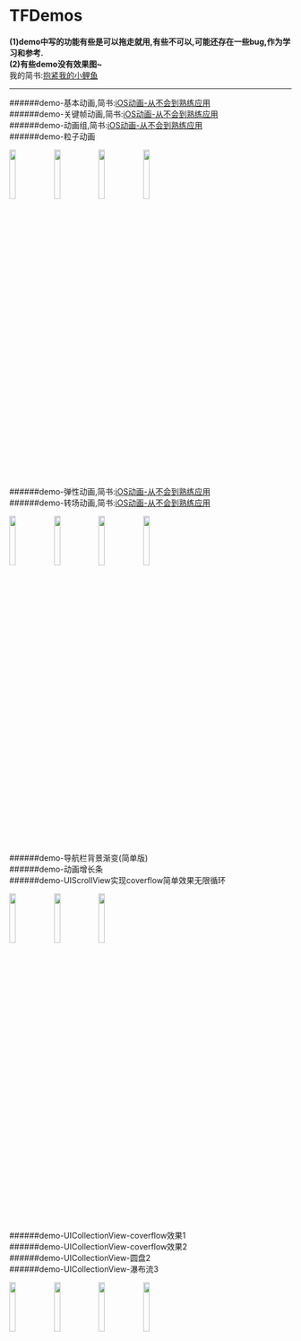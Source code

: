 # TFDemos

**(1)demo中写的功能有些是可以拖走就用,有些不可以,可能还存在一些bug,作为学习和参考.**<br>
**(2)有些demo没有效果图~**<br>
我的简书:[抱紧我的小鲤鱼](http://www.jianshu.com/users/8c1cc9143ec6/latest_articles)
___

######demo-基本动画,简书:[iOS动画-从不会到熟练应用](http://www.jianshu.com/p/3f48fabaca19)<br>
######demo-关键帧动画,简书:[iOS动画-从不会到熟练应用](http://www.jianshu.com/p/3f48fabaca19)<br>
######demo-动画组,简书:[iOS动画-从不会到熟练应用](http://www.jianshu.com/p/3f48fabaca19)<br>
######demo-粒子动画<br>

<div>
<img src="https://github.com/shmxybfq/TFProjectsSource/blob/master/TFEasyCoder_Source/demo-基本动画-01.gif" width="15%" height="15%">
<img src="https://github.com/shmxybfq/TFProjectsSource/blob/master/TFEasyCoder_Source/demo-关键帧动画-01.gif" width="15%" height="15%">
<img src="https://github.com/shmxybfq/TFProjectsSource/blob/master/TFEasyCoder_Source/demo-动画组-01.gif" width="15%" height="15%">
<img src="https://github.com/shmxybfq/TFProjectsSource/blob/master/TFEasyCoder_Source/demo-粒子动画.gif" width="15%" height="15%">
</div>

######demo-弹性动画,简书:[iOS动画-从不会到熟练应用](http://www.jianshu.com/p/3f48fabaca19)<br>
######demo-转场动画,简书:[iOS动画-从不会到熟练应用](http://www.jianshu.com/p/3f48fabaca19)<br>

<div>
<img src="https://github.com/shmxybfq/TFProjectsSource/blob/master/TFEasyCoder_Source/demo-弹性动画-01.gif" width="15%" height="15%">
<img src="https://github.com/shmxybfq/TFProjectsSource/blob/master/TFEasyCoder_Source/demo-弹性动画-02.gif" width="15%" height="15%">
<img src="https://github.com/shmxybfq/TFProjectsSource/blob/master/TFEasyCoder_Source/demo-转场动画-01.gif" width="15%" height="15%">
<img src="https://github.com/shmxybfq/TFProjectsSource/blob/master/TFEasyCoder_Source/demo-转场动画-02.gif" width="15%" height="15%">
</div>

######demo-导航栏背景渐变(简单版)<br>
######demo-动画增长条<br>
######demo-UIScrollView实现coverflow简单效果无限循环<br>
<div>
<img src="https://github.com/shmxybfq/TFProjectsSource/blob/master/TFEasyCoder_Source/demo-导航栏背景渐变(简单版).gif" width="15%" height="15%">
<img src="https://github.com/shmxybfq/TFProjectsSource/blob/master/TFDemos_Source/demo-动画增长条.gif" width="15%" height="15%">
<img src="https://github.com/shmxybfq/TFProjectsSource/blob/master/TFDemos_Source/demo-UIScrollView实现coverflow简单效果无限循环.gif" width="15%" height="15%">
</div>


######demo-UICollectionView-coverflow效果1<br>
######demo-UICollectionView-coverflow效果2<br>
######demo-UICollectionView-圆盘2<br>
######demo-UICollectionView-瀑布流3<br>
<div>
<img src="https://github.com/shmxybfq/TFProjectsSource/blob/master/TFDemos_Source/demo-UICollectionView-coverflow效果1.gif" width="15%" height="15%">
<img src="https://github.com/shmxybfq/TFProjectsSource/blob/master/TFDemos_Source/demo-UICollectionView-coverflow效果2.gif" width="15%" height="15%">
<img src="https://github.com/shmxybfq/TFProjectsSource/blob/master/TFDemos_Source/demo-UICollectionView-圆盘2.gif" width="15%" height="15%">
<img src="https://github.com/shmxybfq/TFProjectsSource/blob/master/TFDemos_Source/demo-UICollectionView-瀑布流3.gif" width="15%" height="15%">
</div>

